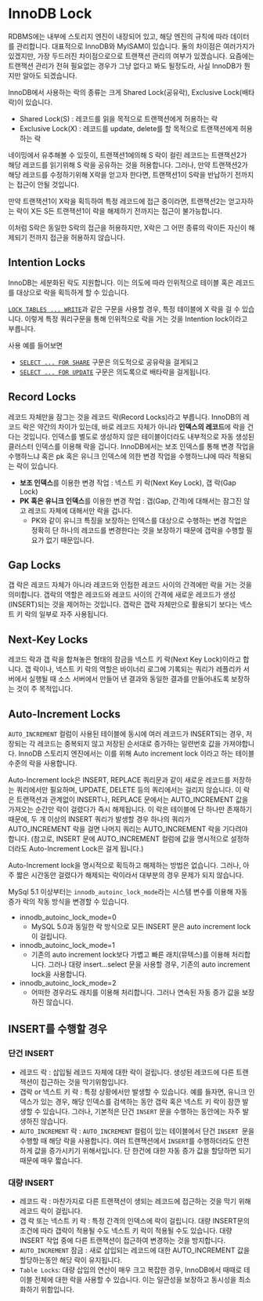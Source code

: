 # InnoDB Lock

RDBMS에는 내부에 스토리지 엔진이 내장되어 있고, 해당 엔진의 규칙에 따라 데이터를 관리합니다. 대표적으로 InnoDB와 MyISAM이 있습니다. 둘의 차이점은 여러가지가 있겠지만, 가장 두드러진 차이점으로으로 트랜잭션 관리의 여부가 있겠습니다. 요즘에는 트랜잭션 관리가 전혀 필요없는 경우가 그냥 없다고 봐도 될정도라, 사실 InnoDB가 뭔지만 알아도 되겠습니다.

InnoDB에서 사용하는 락의 종류는 크게 Shared Lock(공유락), Exclusive Lock(배타락)이 있습니다.

- Shared Lock(S) : 레코드를 읽을 목적으로 트랜잭션에게 허용하는 락
- Exclusive Lock(X) : 레코드를 update, delete를 할 목적으로 트랜잭션에게 허용하는 락

네이밍에서 유추해볼 수 있듯이, 트랜잭션1에의해 S 락이 컬린 레코드는 트랜잭션2가 해당 레코드를 읽기위해 S 락을 공유하는 것을 허용합니다.
그러나, 만약 트랜잭션2가 해당 레코드를 수정하기위해 X락을 얻고자 한다면, 트랜잭션1이 S락을 반납하기 전까지는 접근이 안될 것입니다.

만약 트랜잭션1이 X락을 획득하여 특정 레코드에 접근 중이라면, 트랜잭션2는 얻고자하는 락이 X든 S든 트랜잭션1이 락을 해제하기 전까지는 접근이 불가능합니다.

이처럼 S락은 동일한 S락의 접근을 허용하지만, X락은 그 어떤 종류의 락이든 자신이 해제되기 전까지 접근을 허용하지 않습니다.

## Intention Locks

InnoDB는 세분화된 락도 지원합니다. 이는 의도에 따라 인위적으로 테이블 혹은 레코드를 대상으로 락을 획득하게 할 수 있습니다.

 [`LOCK TABLES ... WRITE`](https://dev.mysql.com/doc/refman/8.3/en/lock-tables.html)과 같은 구문을 사용할 경우, 특정 테이블에 X 락을 걸 수 있습니다. 이렇게 특정 쿼리구문을 통해 인위적으로 락을 거는 것을 Intention lock이라고 부릅니다.

사용 예를 들어보면

-  [`SELECT ... FOR SHARE`](https://dev.mysql.com/doc/refman/8.3/en/select.html) 구문은 의도적으로 공유락을 걸게되고
-  [`SELECT ... FOR UPDATE`](https://dev.mysql.com/doc/refman/8.3/en/select.html) 구문은 의도록으로 배타락을 걸게됩니다.

## Record Locks

레코드 자체만을 잠그는 것을 레코드 락(Record Locks)라고 부릅니다. InnoDB의 레코드 락은 약간의 차이가 있는데, 바로 레코드 자체가 아니라 **인덱스의 레코드**에 락을 건다는 것입니다. 인덱스를 별도로 생성하지 않은 테이블이더라도 내부적으로 자동 생성된 클러스터 인덱스를 이용해 락을 겁니다.
InnoDB에서는 보조 인덱스를 통해 변경 작업을 수행하느냐 혹은 pk 혹은 유니크 인덱스에 의한 변경 작업을 수행하느냐에 따라 적용되는 락이 있습니다.

- **보조 인덱스**를 이용한 변경 작업 : 넥스트 키 락(Next Key Lock), 갭 락(Gap Lock)
- **PK 혹은 유니크 인덱스**를 이용한 변경 작업 : 갭(Gap, 간격)에 대해서는 잠그진 않고 레코드 자체에 대해서만 락을 겁니다.
  - PK와 같이 유니크 특징을 보장하는 인덱스를 대상으로 수행하는 변경 작업은 정확히 단 하나의 레코드를 변경한다는 것을 보장하기 때문에 갭락을 수행할 필요가 없기 때문입니다.

## Gap Locks

갭 락은 레코드 자체가 아니라 레코드와 인접한 레코드 사이의 간격에만 락을 거는 것을 의미합니다. 갭락의 역할은 레코드와 레코드 사이의 간격에 새로운 레코드가 생성(INSERT)되는 것을 제어하는 것입니다.
갭락은 갭락 자체만으로 활용되기 보다는 넥스트 키 락의 일부로 자주 사용됩니다.

## Next-Key Locks

레코드 락과 갭 락을 합쳐놓은 형태의 잠금을 넥스트 키 락(Next Key Lock)이라고 합니다. 갭 락이나, 넥스트 키 락의 역할은 바이너리 로그에 기록되는 쿼리가 레플리카 서버에서 실행될 때 소스 서버에서 만들어 낸 결과와 동일한 결과를 만들어내도록 보장하는 것이 주 목적입니다.

## Auto-Increment Locks

`AUTO_INCREMENT` 컬럼이 사용된 테이블에 동시에 여러 레코드가 INSERT되는 경우, 저장되는 각 레코드는 중복되지 않고 저장된 순서대로 증가하는 일련번호 값을 가져야합니다. InnoDB 스토리지 엔진에서는 이를 위해 Auto increment lock 이라고 하는 테이블 수준의 락을 사용합니다.

Auto-Increment lock은 INSERT, REPLACE 쿼리문과 같이 새로운 레코드를 저장하는 쿼리에서만 필요하며, UPDATE, DELETE 등의 쿼리에서는 걸리지 않습니다. 
이 락은 트랜잭션과 관계없이 INSERT나, REPLACE 문에서는 AUTO_INCREMENT 값을 가져오는 순간만 락이 걸렸다가 즉시 해제됩니다. 
이 락은 테이블에 단 하나만 존재하기 때문에, 두 개 이상의 INSERT 쿼리가 발생할 경우 하나의 쿼리가 AUTO_INCREMENT 락을 걸면 나머지 쿼리는 AUTO_INCREMENT 락을 기다려야 합니다. (참고로, INSERT 문에 AUTO_INCREMENT 컬럼에 값을 명시적으로 설정하더라도 Auto-Increment Lock은 걸게 됩니다.)

Auto-Increment lock을 명시적으로 획득하고 해제하는 방법은 없습니다. 그러나, 아주 짧은 시간동안 걸렸다가 해제되는 락이라서 대부분의 경우 문제가 되지 않습니다.

MySql 5.1 이상부터는 `innodb_autoinc_lock_mode`라는 시스템 변수를 이용해 자동 증가 락의 작동 방식을 변경할 수 있습니다.

- innodb_autoinc_lock_mode=0
  - MySQL 5.0과 동일한 락 방식으로 모든 INSERT 문은 auto increment lock이 걸립니다.
- innodb_autoinc_lock_mode=1
  - 기존의 auto increment lock보다 가볍고 빠른 래치(뮤텍스)를 이용해 처리합니다. 그러나 대량 insert...select 문을 사용할 경우, 기존의 auto increment lock을 사용합니다.
- innodb_autoinc_lock_mode=2
  - 어떠한 경우라도 래치를 이용해 처리합니다. 그러나 연속된 자동 증가 값을 보장하진 않습니다.

## INSERT를 수행할 경우

### 단건 INSERT

- 레코드 락 : 삽입될 레코드 자체에 대한 락이 걸립니다. 생성된 레코드에 다른 트랜잭션이 접근하는 것을 막기위함입니다.
- 갭락 or 넥스트 키 락 : 특정 상황에서만 발생할 수 있습니다. 예를 들자면, 유니크 인덱스가 있는 경우, 해당 인덱스를 검색하는 동안 갭락 혹은 넥스트 키 락이 잠깐 발생할 수 있습니다. 그러나, 기본적은 단건 `INSERT` 문을 수행하는 동안에는 자주 발생하진 않습니다.
- `AUTO_INCREMENT` 락 :  `AUTO_INCREMENT` 컬럼이 있는 테이블에서 단건 `INSERT `문을 수행할 때 해당 락을 사용합니다. 여러 트랜잭션에서 `INSERT`를 수행하더라도 안전하게 값을 증가시키기 위해서입니다. 단 한건에 대한 자동 증가 값을 할당하면 되기 때문에 매우 짧습니다.

### 대량 INSERT

- 레코드 락 : 마찬가지로 다른 트랜잭션이 생되는 레코드에 접근하는 것을 막기 위해 레코드 락이 걸립니다.
- 갭 락 또는 넥스트 키 락 : 특정 간격의 인덱스에 락이 걸립니다. 대량 INSERT문의 조건에 따라 갭락이 적용될 수도 넥스트 키 락이 적용될 수도 있습니다.  대량 INSERT 작업 중에 다른 트랜잭션이 접근하여 변경하는 것을 방지합니다.
- `AUTO_INCREMENT` 잠금 : 새로 삽입되는 레코드에 대한 AUTO_INCREMENT 값을 할당하는동안 해당 락이 유지됩니다.
- `Table Locks`: 대량 삽입의 연산이 매우 크고 복잡한 경우, InnoDB에서 때때로 테이블 전체에 대한 락을 사용할 수 있습니다. 이는 일관성을 보장하고 동시성을 최소화하기 위함입니다.
